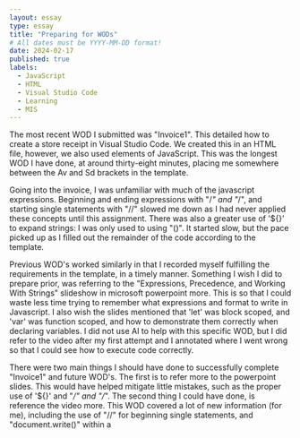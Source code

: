 ```yaml
---
layout: essay
type: essay
title: "Preparing for WODs"
# All dates must be YYYY-MM-DD format!
date: 2024-02-17
published: true
labels:
  - JavaScript
  - HTML
  - Visual Studio Code
  - Learning
  - MIS
---
```


The most recent WOD I submitted was "Invoice1". This detailed how to create a store receipt in Visual Studio Code. We created this in an HTML file, however, we also used elements of JavaScript. This was the longest WOD I have done, at around thirty-eight minutes, placing me somewhere between the Av and Sd brackets in the template. 

Going into the invoice, I was unfamiliar with much of the javascript expressions. Beginning and ending expressions with "/*" and "*/", and starting single statements with "//" slowed me down as I had never applied these concepts until this assignment. There was also a greater use of '${}' to expand strings: I was only used to using "()". It started slow, but the pace picked up as I filled out the remainder of the code according to the template.

Previous WOD's worked similarly in that I recorded myself fulfilling the requirements in the template, in a timely manner. Something I wish I did to prepare prior, was referring to the "Expressions, Precedence, and Working With Strings" slideshow in microsoft powerpoint more. This is so that I could waste less time trying to remember what expressions and format to write in Javascript. I also wish the slides mentioned that 'let' was block scoped, and 'var' was function scoped, and how to demonstrate them correctly when declaring variables. I did not use AI to help with this specific WOD, but I did refer to the video after my first attempt and I annotated where I went wrong so that I could see how to execute code correctly.

There were two main things I should have done to successfully complete "Invoice1" and future WOD's. The first is to refer more to the powerpoint slides. This would have helped mitigate little mistakes, such as the proper use of '${}' and "*/" and "/*". The second thing I could have done, is reference the video more. This WOD covered a lot of new information (for me), including the use of "//" for beginning single statements, and "document.write()" within a <script>. While I value figuring out new concepts on my own, I believe that for timed assignments like WOD's that there needs to be a limit for this per question so I can be more effective and timely. I will be sure to use these concepts in future WOD's.
